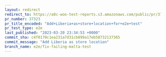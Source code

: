 ```yaml
---
layout: redirect
redirect_to: https://a8c-woo-test-reports.s3.amazonaws.com/public/pr/37323/e2e/index.html
pr_number: 37323
pr_title_encoded: "Add+Liberia+as+store+location+for+e2e+test"
pr_test_type: e2e
last_published: "2023-03-20 23:34:53 +0000"
commit_sha: c4f0170c1ea231a7d31cb899a17eb58732137365
commit_message: "Add Liberia as store location"
branch_name: e2e/fix-failing-malta-test
---
```

